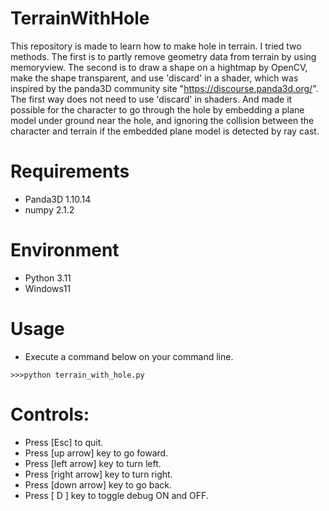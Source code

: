 # TerrainWithHole
This repository is made to learn how to make hole in terrain.
I tried two methods. The first is to partly remove geometry data from terrain by using memoryview. 
The second is to draw a shape on a hightmap by OpenCV, make the shape transparent, and use 'discard' in a shader, which was inspired by the panda3D community site "https://discourse.panda3d.org/". 
The first way does not need to use 'discard' in shaders.
And made it possible for the character to go through the hole by embedding a plane model under ground near the hole, and ignoring the collision between the character and terrain if the embedded plane model is detected by ray cast. 

# Requirements
* Panda3D 1.10.14
* numpy 2.1.2
  
# Environment
* Python 3.11
* Windows11

# Usage
* Execute a command below on your command line.
```
>>>python terrain_with_hole.py
```
# Controls:
* Press [Esc] to quit.
* Press [up arrow] key to go foward.
* Press [left arrow] key to turn left.
* Press [right arrow] key to turn right.
* Press [down arrow] key to go back.
* Press [ D ] key to toggle debug ON and OFF.
